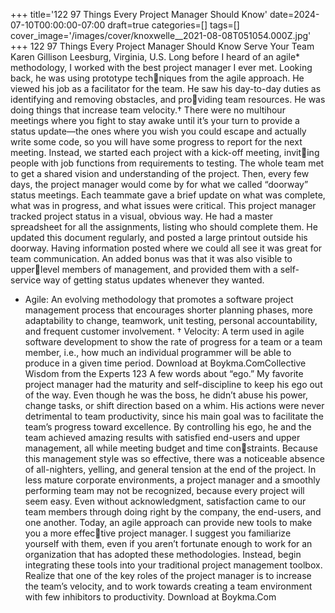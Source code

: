 +++
title='122 97 Things Every Project Manager Should Know'
date=2024-07-10T00:00:00-07:00
draft=true
categories=[]
tags=[]
cover_image='/images/cover/knoxwelle__2021-08-08T051054.000Z.jpg'
+++
122 97 Things Every Project Manager Should Know
Serve Your Team
Karen Gillison
Leesburg, Virginia, U.S.
Long before I heard of an agile* methodology, I worked with the 
best project manager I ever met. Looking back, he was using prototype techniques from the agile approach. He viewed his job as a facilitator for the team. 
He saw his day-to-day duties as identifying and removing obstacles, and providing team resources. He was doing things that increase team velocity.†
There were no multihour meetings where you fight to stay awake until it’s your 
turn to provide a status update—the ones where you wish you could escape 
and actually write some code, so you will have some progress to report for the 
next meeting. Instead, we started each project with a kick-off meeting, inviting people with job functions from requirements to testing. The whole team 
met to get a shared vision and understanding of the project. Then, every few 
days, the project manager would come by for what we called “doorway” status 
meetings. Each teammate gave a brief update on what was complete, what was 
in progress, and what issues were critical.
This project manager tracked project status in a visual, obvious way. He had a 
master spreadsheet for all the assignments, listing who should complete them. 
He updated this document regularly, and posted a large printout outside his 
doorway. Having information posted where we could all see it was great for 
team communication. An added bonus was that it was also visible to upperlevel members of management, and provided them with a self-service way of 
getting status updates whenever they wanted.
* Agile: An evolving methodology that promotes a software project management process that 
encourages shorter planning phases, more adaptability to change, teamwork, unit testing, personal 
accountability, and frequent customer involvement. 
† Velocity: A term used in agile software development to show the rate of progress for a team or a 
team member, i.e., how much an individual programmer will be able to produce in a given time 
period.
Download at Boykma.ComCollective Wisdom from the Experts 123
A few words about “ego.” My favorite project manager had the maturity and 
self-discipline to keep his ego out of the way. Even though he was the boss, 
he didn’t abuse his power, change tasks, or shift direction based on a whim. 
His actions were never detrimental to team productivity, since his main goal 
was to facilitate the team’s progress toward excellence.
By controlling his ego, he and the team achieved amazing results with satisfied 
end-users and upper management, all while meeting budget and time constraints. Because this management style was so effective, there was a noticeable 
absence of all-nighters, yelling, and general tension at the end of the project. 
In less mature corporate environments, a project manager and a smoothly 
performing team may not be recognized, because every project will seem 
easy. Even without acknowledgment, satisfaction came to our team members 
through doing right by the company, the end-users, and one another.
Today, an agile approach can provide new tools to make you a more effective project manager. I suggest you familiarize yourself with them, even if you 
aren’t fortunate enough to work for an organization that has adopted these 
methodologies. Instead, begin integrating these tools into your traditional 
project management toolbox. Realize that one of the key roles of the project 
manager is to increase the team’s velocity, and to work towards creating a team 
environment with few inhibitors to productivity.
Download at Boykma.Com